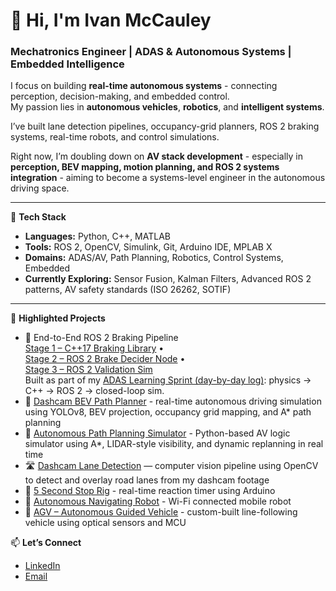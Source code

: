 # 👋 Hi, I'm Ivan McCauley  
### Mechatronics Engineer | ADAS & Autonomous Systems | Embedded Intelligence  

I focus on building **real-time autonomous systems** - connecting perception, decision-making, and embedded control.  
My passion lies in **autonomous vehicles**, **robotics**, and **intelligent systems**.  

I’ve built lane detection pipelines, occupancy-grid planners, ROS 2 braking systems, real-time robots, and control simulations.  

Right now, I’m doubling down on **AV stack development** - especially in **perception, BEV mapping, motion planning, and ROS 2 systems integration** - aiming to become a systems-level engineer in the autonomous driving space.  

---

🔧 **Tech Stack**  
- **Languages:** Python, C++, MATLAB  
- **Tools:** ROS 2, OpenCV, Simulink, Git, Arduino IDE, MPLAB X  
- **Domains:** ADAS/AV, Path Planning, Robotics, Control Systems, Embedded  
- **Currently Exploring:** Sensor Fusion, Kalman Filters, Advanced ROS 2 patterns, AV safety standards (ISO 26262, SOTIF)

---

🌱 **Highlighted Projects**  
- 🛑 End-to-End ROS 2 Braking Pipeline  
   [Stage 1 – C++17 Braking Library](https://github.com/IvanMcCauley/braking_decision_lib) •  
   [Stage 2 – ROS 2 Brake Decider Node](https://github.com/IvanMcCauley/ros2_brake_decider) •  
   [Stage 3 – ROS 2 Validation Sim](https://github.com/IvanMcCauley/ros2_brake_validation_sim)  
   Built as part of my [ADAS Learning Sprint (day-by-day log)](https://github.com/IvanMcCauley/Adas_Learning_Sprint): physics → C++ → ROS 2 → closed-loop sim.
- 🧠 [Dashcam BEV Path Planner](https://github.com/IvanMcCauley/Project_Dashcam-BEV-Path-Planner) - real-time autonomous driving simulation using YOLOv8, BEV projection, occupancy grid mapping, and A* path planning
- 🧭 [Autonomous Path Planning Simulator](https://github.com/IvanMcCauley/Project_Path-Planner-Simulation) - Python-based AV logic simulator using A*, LIDAR-style visibility, and dynamic replanning in real time
- 🛣️ [Dashcam Lane Detection](https://github.com/IvanMcCauley/Project_Dashcam-Lane-Detection) — computer vision pipeline using OpenCV to detect and overlay road lanes from my dashcam footage
- 📌 [5 Second Stop Rig](https://github.com/IvanMcCauley/Project_5-Second-Stop-Rig) - real-time reaction timer using Arduino  
- 🤖 [Autonomous Navigating Robot](https://github.com/IvanMcCauley/Project_Autonomous-Navigation-Robot) - Wi-Fi connected mobile robot
- 🚗 [AGV – Autonomous Guided Vehicle](https://github.com/IvanMcCauley/Project_AGV-Autonomous-Guided-Vehicle) - custom-built line-following vehicle using optical sensors and MCU


📫 **Let’s Connect**  
- [LinkedIn](https://www.linkedin.com/in/ivan-mccauley-82b17a177)  
- [Email](mailto:mccauleyivan03@gmail.com)



